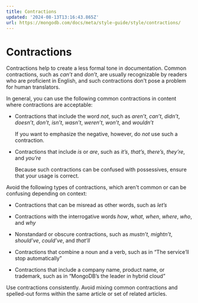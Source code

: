 ```yaml
---
title: Contractions
updated: '2024-08-13T13:16:43.865Z'
url: https://mongodb.com/docs/meta/style-guide/style/contractions/
---
```


# Contractions

Contractions help to create a less formal tone in documentation. Common contractions, such as *can’t* and *don’t*, are usually recognizable by readers who are proficient in English, and such contractions don't pose a problem for human translators.

In general, you can use the following common contractions in content where contractions are acceptable:

- Contractions that include the word *not*, such as *aren’t*, *can’t*, *didn’t*, *doesn’t*, *don’t*, *isn’t*, *wasn’t*, *weren’t*, *won’t*, and *wouldn’t*

  If you want to emphasize the negative, however, do *not* use such a contraction.

- Contractions that include *is* or *are*, such as *it’s*, *that’s*, *there’s*, *they’re*, and *you’re*

  Because such contractions can be confused with possessives, ensure that your usage is correct.

Avoid the following types of contractions, which aren't common or can be confusing depending on context:

- Contractions that can be misread as other words, such as *let’s*

- Contractions with the interrogative words *how*, *what*, *when*, *where*, *who*, and *why*

- Nonstandard or obscure contractions, such as *mustn’t*, *mightn’t*, *should’ve*, *could’ve*, and *that’ll*

- Contractions that combine a noun and a verb, such as in “The service’ll stop automatically”

- Contractions that include a company name, product name, or trademark, such as in “MongoDB’s the leader in hybrid cloud”

Use contractions consistently. Avoid mixing common contractions and spelled-out forms within the same article or set of related articles.